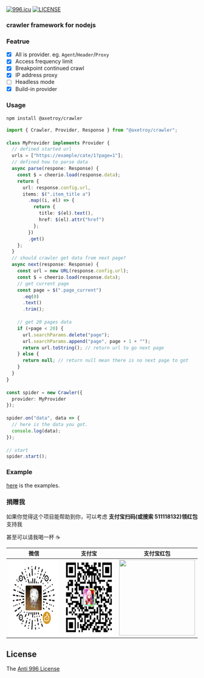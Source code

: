 [![996.icu](https://img.shields.io/badge/link-996.icu-red.svg)](https://996.icu)
[![LICENSE](https://img.shields.io/badge/license-Anti%20996-blue.svg)](https://github.com/996icu/996.ICU/blob/master/LICENSE)

### crawler framework for nodejs

### Featrue

- [x] All is provider. eg. `Agent`/`Header`/`Proxy`
- [x] Access frequency limit
- [x] Breakpoint continued crawl
- [x] IP address proxy
- [ ] Headless mode
- [x] Build-in provider

### Usage

```bash
npm install @axetroy/crawler
```

```typescript
import { Crawler, Provider, Response } from "@axetroy/crawler";

class MyProvider implements Provider {
  // defined started url
  urls = ["https://example/cate/1?page=1"];
  // defined how to parse data
  async parse(respone: Response) {
    const $ = cheerio.load(response.data);
    return {
      url: response.config.url,
      items: $(".item_title a")
        .map((i, el) => {
          return {
            title: $(el).text(),
            href: $(el).attr("href")
          };
        })
        .get()
    };
  }
  // should crawler get data from next page?
  async next(response: Response) {
    const url = new URL(response.config.url);
    const $ = cheerio.load(response.data);
    // get current page
    const page = $(".page_current")
      .eq(0)
      .text()
      .trim();

    // get 20 pages data
    if (+page < 20) {
      url.searchParams.delete("page");
      url.searchParams.append("page", page + 1 + "");
      return url.toString(); // return url to go next page
    } else {
      return null; // return null mean there is no next page to got
    }
  }
}

const spider = new Crawler({
  provider: MyProvider
});

spider.on("data", data => {
  // here is the data you got.
  console.log(data);
});

// start
spider.start();
```

### Example

[here](https://github.com/axetroy/crawler/tree/master/src/example) is the examples.

### 捐赠我

如果你觉得这个项目能帮助到你，可以考虑 **支付宝扫码(或搜索 511118132)领红包** 支持我

甚至可以请我喝一杯 ☕️

| 微信                                                                                                     | 支付宝                                                                                                   | 支付宝红包                                                                                                   |
| -------------------------------------------------------------------------------------------------------- | -------------------------------------------------------------------------------------------------------- | ------------------------------------------------------------------------------------------------------------ |
| <img src="https://github.com/axetroy/blog/raw/master/public/donate/wechat.png" width="200" height="200"> | <img src="https://github.com/axetroy/blog/raw/master/public/donate/alipay.png" width="200" height="200"> | <img src="https://github.com/axetroy/blog/raw/master/public/donate/alipay-red.png" width="200" height="200"> |

## License

The [Anti 996 License](https://github.com/axetroy/vscode-npm-import-package-version/blob/master/LICENSE)